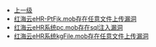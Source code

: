 * [上一级](docs/wy876_poc/)
* [红海云eHR-PtFjk.mob存在任意文件上传漏洞](docs/wy876_poc/%E7%BA%A2%E6%B5%B7%E4%BA%91eHR/%E7%BA%A2%E6%B5%B7%E4%BA%91eHR-PtFjk.mob%E5%AD%98%E5%9C%A8%E4%BB%BB%E6%84%8F%E6%96%87%E4%BB%B6%E4%B8%8A%E4%BC%A0%E6%BC%8F%E6%B4%9E.md)
* [红海云eHR系统pc.mob存在sql注入漏洞](docs/wy876_poc/%E7%BA%A2%E6%B5%B7%E4%BA%91eHR/%E7%BA%A2%E6%B5%B7%E4%BA%91eHR%E7%B3%BB%E7%BB%9Fpc.mob%E5%AD%98%E5%9C%A8sql%E6%B3%A8%E5%85%A5%E6%BC%8F%E6%B4%9E.md)
* [红海云eHR系统kgFile.mob存在任意文件上传漏洞](docs/wy876_poc/%E7%BA%A2%E6%B5%B7%E4%BA%91eHR/%E7%BA%A2%E6%B5%B7%E4%BA%91eHR%E7%B3%BB%E7%BB%9FkgFile.mob%E5%AD%98%E5%9C%A8%E4%BB%BB%E6%84%8F%E6%96%87%E4%BB%B6%E4%B8%8A%E4%BC%A0%E6%BC%8F%E6%B4%9E.md)
